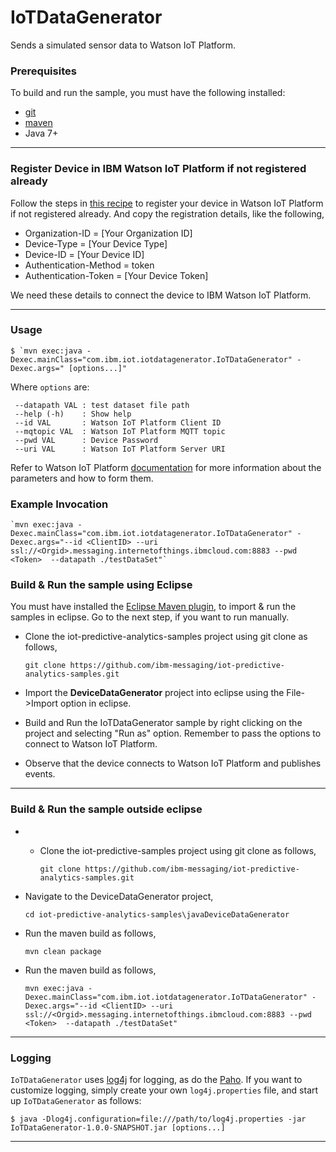 # IoTDataGenerator

Sends a simulated sensor data to Watson IoT Platform.



### Prerequisites
To build and run the sample, you must have the following installed:

* [git](https://git-scm.com/)
* [maven](https://maven.apache.org/download.cgi)
* Java 7+

----

### Register Device in IBM Watson IoT Platform if not registered already

Follow the steps in [this recipe](https://developer.ibm.com/recipes/tutorials/how-to-register-devices-in-ibm-iot-foundation/) to register your device in Watson IoT Platform if not registered already. And copy the registration details, like the following,

* Organization-ID = [Your Organization ID]
* Device-Type = [Your Device Type]
* Device-ID = [Your Device ID]
* Authentication-Method = token
* Authentication-Token = [Your Device Token]

We need these details to connect the device to IBM Watson IoT Platform.

----

### Usage

    $ `mvn exec:java -Dexec.mainClass="com.ibm.iot.iotdatagenerator.IoTDataGenerator" -Dexec.args=" [options...]"

Where `options` are:

     --datapath VAL : test dataset file path
     --help (-h)    : Show help
     --id VAL       : Watson IoT Platform Client ID
     --mqtopic VAL  : Watson IoT Platform MQTT topic
     --pwd VAL      : Device Password
     --uri VAL      : Watson IoT Platform Server URI

Refer to Watson IoT Platform [documentation](http://iotf.readthedocs.org/en/latest/devices/mqtt.html) for more information about the parameters and how to form them.

### Example Invocation

    `mvn exec:java -Dexec.mainClass="com.ibm.iot.iotdatagenerator.IoTDataGenerator" -Dexec.args="--id <ClientID> --uri ssl://<Orgid>.messaging.internetofthings.ibmcloud.com:8883 --pwd <Token>  --datapath ./testDataSet"`


### Build & Run the sample using Eclipse

You must have installed the [Eclipse Maven plugin](http://www.eclipse.org/m2e/), to import & run the samples in eclipse. Go to the next step, if you want to run manually.

* Clone the iot-predictive-analytics-samples project using git clone as follows,

    `git clone https://github.com/ibm-messaging/iot-predictive-analytics-samples.git`
    
* Import the **DeviceDataGenerator** project into eclipse using the File->Import option in eclipse.

* Build and Run the IoTDataGenerator sample by right clicking on the project and selecting "Run as" option. Remember to pass the options to connect to Watson IoT Platform.

* Observe that the device connects to Watson IoT Platform and publishes events.

----

### Build & Run the sample outside eclipse

* * Clone the iot-predictive-samples project using git clone as follows,

    `git clone https://github.com/ibm-messaging/iot-predictive-analytics-samples.git`
    
* Navigate to the DeviceDataGenerator project, 

    `cd iot-predictive-analytics-samples\javaDeviceDataGenerator`
    
* Run the maven build as follows,

    `mvn clean package`

* Run the maven build as follows,    

    `mvn exec:java -Dexec.mainClass="com.ibm.iot.iotdatagenerator.IoTDataGenerator" -Dexec.args="--id <ClientID> --uri ssl://<Orgid>.messaging.internetofthings.ibmcloud.com:8883 --pwd <Token>  --datapath ./testDataSet"`

----

### Logging
`IoTDataGenerator` uses [log4j](http://logging.apache.org/log4j/2.x/) for logging, as do the [Paho](http://www.eclipse.org/paho/). If you want to customize logging, simply create your own `log4j.properties` file, and start up `IoTDataGenerator` as follows:

    $ java -Dlog4j.configuration=file:///path/to/log4j.properties -jar IoTDataGenerator-1.0.0-SNAPSHOT.jar [options...]

----

